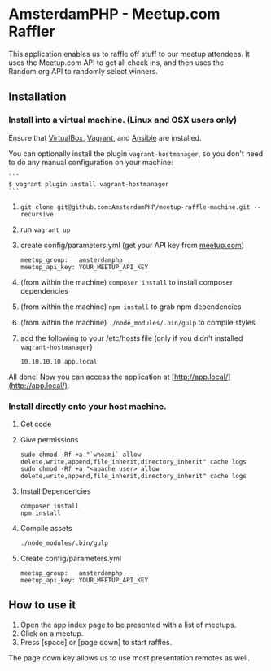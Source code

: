 # AmsterdamPHP - Meetup.com Raffler

This application enables us to raffle off stuff to our meetup attendees. It uses the Meetup.com API to get all check ins, and then uses the Random.org API to randomly select winners.

## Installation

### Install into a virtual machine. (Linux and OSX users only)

Ensure that [VirtualBox](https://www.virtualbox.org), [Vagrant](http://www.vagrantup.com), and [Ansible](http://www.ansible.com) are installed.

You can optionally install the plugin `vagrant-hostmanager`, so you don't need to do any manual configuration on your machine:

    ```
    $ vagrant plugin install vagrant-hostmanager
    ```


1. `git clone git@github.com:AmsterdamPHP/meetup-raffle-machine.git --recursive`
2. run `vagrant up`
3. create config/parameters.yml (get your API key from [meetup.com](https://secure.meetup.com/meetup_api/key/))

    ```
    meetup_group:   amsterdamphp
    meetup_api_key: YOUR_MEETUP_API_KEY
    ```

4. (from within the machine) `composer install` to install composer dependencies
5. (from within the machine) `npm install` to grab npm dependencies
6. (from within the machine) `./node_modules/.bin/gulp` to compile styles
7. add the following to your /etc/hosts file (only if you didn't installed `vagrant-hostmanager`)

    ```
    10.10.10.10 app.local
    ```

All done! Now you can access the application at [http://app.local/](http://app.local/).

### Install directly onto your host machine.

1. Get code
2. Give permissions

    ```
    sudo chmod -Rf +a "`whoami` allow delete,write,append,file_inherit,directory_inherit" cache logs
    sudo chmod -Rf +a "<apache user> allow delete,write,append,file_inherit,directory_inherit" cache logs
    ```

3. Install Dependencies

    ```
    composer install
    npm install
    ```

4. Compile assets

    ```
    ./node_modules/.bin/gulp
    ```

5. Create config/parameters.yml

    ```
    meetup_group:   amsterdamphp
    meetup_api_key: YOUR_MEETUP_API_KEY
    ```

## How to use it

1. Open the app index page to be presented with a list of meetups.
2. Click on a meetup.
3. Press [space] or [page down] to start raffles.

The page down key allows us to use most presentation remotes as well.

